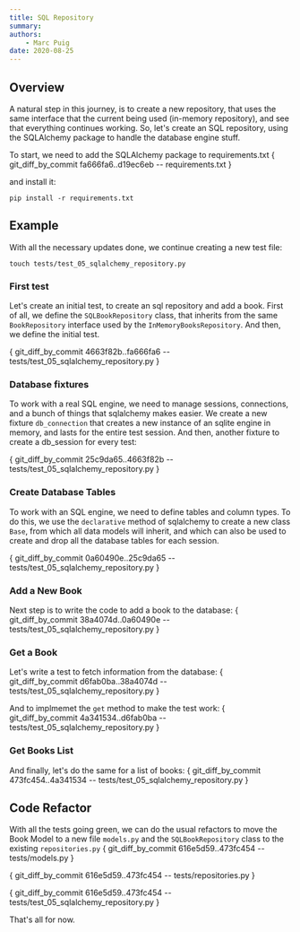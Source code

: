 ```yaml
---
title: SQL Repository
summary:
authors:
    - Marc Puig
date: 2020-08-25
---
```


## Overview
A natural step in this journey, is to create a new repository, that uses the same interface that the 
current being used (in-memory repository), and see that everything continues working. So, let's create
an SQL repository, using the SQLAlchemy package to handle the database engine stuff.

To start, we need to add the SQLAlchemy package to requirements.txt
{ git_diff_by_commit fa666fa6..d19ec6eb -- requirements.txt }

and install it:

```commandline
pip install -r requirements.txt
```

## Example
With all the necessary updates done, we continue creating a new test file:

```commandline
touch tests/test_05_sqlalchemy_repository.py
```

### First test
Let's create an initial test, to create an sql repository and add a book. First of all, we define the 
``SQLBookRepository`` class, that inherits from the same ``BookRepository`` interface used by the `InMemoryBooksRepository`.
And then, we define the initial test.

{ git_diff_by_commit 4663f82b..fa666fa6 -- tests/test_05_sqlalchemy_repository.py }

### Database fixtures
To work with a real SQL engine, we need to manage sessions, connections, and a bunch of things that sqlalchemy makes easier.
We create a new fixture ``db_connection`` that creates a new instance of an sqlite engine in memory, and lasts for the entire test session.
And then, another fixture to create a db_session for every test:

{ git_diff_by_commit 25c9da65..4663f82b -- tests/test_05_sqlalchemy_repository.py }

### Create Database Tables
To work with an SQL engine, we need to define tables and column types. To do this, we use the ``declarative`` method of
sqlalchemy to create a new class ``Base``, from which all data models will inherit, and which can also be used
to create and drop all the database tables for each session.

{ git_diff_by_commit 0a60490e..25c9da65 -- tests/test_05_sqlalchemy_repository.py }

### Add a New Book 
Next step is to write the code to add a book to the database: 
{ git_diff_by_commit 38a4074d..0a60490e -- tests/test_05_sqlalchemy_repository.py }

### Get a Book
Let's write a test to fetch information from the database:
{ git_diff_by_commit d6fab0ba..38a4074d -- tests/test_05_sqlalchemy_repository.py }

And to implmemet the ``get`` method to make the test work:
{ git_diff_by_commit 4a341534..d6fab0ba -- tests/test_05_sqlalchemy_repository.py }

### Get Books List 
And finally, let's do the same for a list of books:
{ git_diff_by_commit 473fc454..4a341534 -- tests/test_05_sqlalchemy_repository.py }

## Code Refactor
With all the tests going green, we can do the usual refactors to move the Book Model to a new file `models.py`
 and the `SQLBookRepository` class to the existing `repositories.py`
{ git_diff_by_commit 616e5d59..473fc454 -- tests/models.py }

{ git_diff_by_commit 616e5d59..473fc454 -- tests/repositories.py }

{ git_diff_by_commit 616e5d59..473fc454 -- tests/test_05_sqlalchemy_repository.py }

That's all for now.
